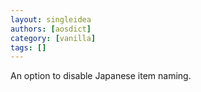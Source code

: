 ```yaml
---
layout: singleidea
authors: [aosdict]
category: [vanilla]
tags: []
---
```

An option to disable Japanese item naming.
